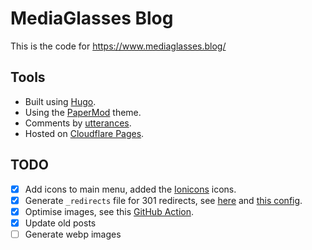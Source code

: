 # MediaGlasses Blog

This is the code for https://www.mediaglasses.blog/

## Tools

- Built using [Hugo](https://gohugo.io/).
- Using the [PaperMod](https://github.com/adityatelange/hugo-PaperMod) theme.
- Comments by [utterances](https://utteranc.es).
- Hosted on [Cloudflare Pages](https://pages.cloudflare.com/).

## TODO

- [x] Add icons to main menu, added the [Ionicons](https://ionic.io/ionicons) icons.
- [x] Generate `_redirects` file for 301 redirects, see [here](https://github.com/russmckendrick/blog/blob/main/layouts/_default/home._redirects) and [this config](https://github.com/russmckendrick/blog/blob/2435118e406b146fc1934602b28ac71fa0d199de/config.yml#L151-L163).
- [x] Optimise images, see this [GitHub Action](https://github.com/russmckendrick/blog/blob/main/.github/workflows/calibreapp-image-actions.yml).
- [x] Update old posts
- [ ] Generate webp images
